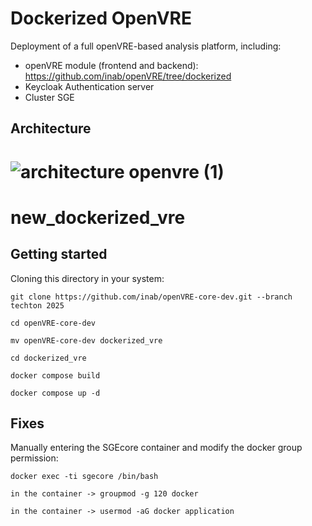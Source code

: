 # Dockerized OpenVRE

Deployment of a full openVRE-based analysis platform, including:

- openVRE module (frontend and backend): https://github.com/inab/openVRE/tree/dockerized
- Keycloak Authentication server
- Cluster SGE 

## Architecture

![architecture openvre (1)](https://user-images.githubusercontent.com/57795749/201643520-3e7b6cdf-b6c4-4985-9385-9a7b738174eb.png)
=======
# new_dockerized_vre



## Getting started

Cloning this directory in your system: 



```
git clone https://github.com/inab/openVRE-core-dev.git --branch techton 2025

cd openVRE-core-dev

mv openVRE-core-dev dockerized_vre

cd dockerized_vre 

docker compose build

docker compose up -d 

```

## Fixes 


Manually entering the SGEcore container and modify the docker group permission:

```
docker exec -ti sgecore /bin/bash

in the container -> groupmod -g 120 docker

in the container -> usermod -aG docker application
```
